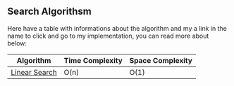 ## Search Algorithsm

Here have a table with informations about the algorithm and my a link in the name to click and go to my implementation, you can read more about below:

| Algorithm                        | Time Complexity | Space Complexity |
| -------------------------------- | --------------- | ---------------- |
| [Linear Search](./Linear-Search) | O(n)            | O(1)             |
